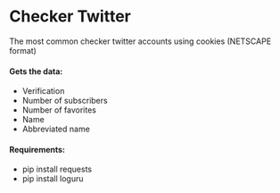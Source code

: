 # Checker Twitter

The most common checker twitter accounts using cookies (NETSCAPE format)

#### Gets the data:
- Verification
- Number of subscribers
- Number of favorites
- Name
- Abbreviated name

#### Requirements:
- pip install requests
- pip install loguru
